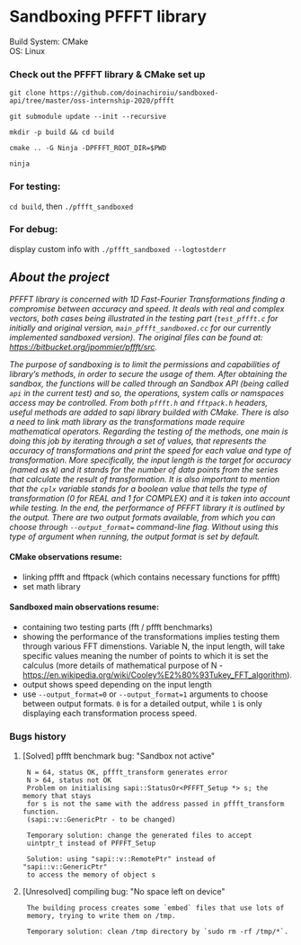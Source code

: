 # Sandboxing PFFFT library

Build System: CMake  
OS: Linux

### Check out the PFFFT library & CMake set up
`git clone https://github.com/doinachiroiu/sandboxed-api/tree/master/oss-internship-2020/pffft`

`git submodule update --init --recursive`

`mkdir -p build && cd build`

`cmake .. -G Ninja -DPFFFT_ROOT_DIR=$PWD`

`ninja`

### For testing: 
`cd build`, then `./pffft_sandboxed`

### For debug:
display custom info with
`./pffft_sandboxed --logtostderr`

## ***About the project*** 
*PFFFT library is concerned with 1D Fast-Fourier Transformations finding a
compromise between accuracy and speed. It deals with real and complex
vectors, both cases being illustrated in the testing part (`test_pffft.c` 
for initially and original version, `main_pffft_sandboxed.cc` for our 
currently implemented sandboxed version).
The original files can be found at: https://bitbucket.org/jpommier/pffft/src.*

*The purpose of sandboxing is to limit the permissions and capabilities of 
library’s methods, in order to secure the usage of them. 
After obtaining the sandbox, the functions will be called through an 
Sandbox API (being called `api` in the current test) and so, the 
operations, system calls or namspaces access may be controlled. 
From both `pffft.h` and `fftpack.h` headers, useful methods are added to 
sapi library builded with CMake. There is also a need to link math library 
as the transformations made require mathematical operators. 
Regarding the testing of the methods, one main is doing this job by 
iterating through a set of values, that represents the accuracy of 
transformations and print the speed for each value and type of 
transformation. More specifically, the input length is the target for 
accuracy (named as `N`) and it stands for the number of data points from 
the series that calculate the result of transformation. It is also 
important to mention that the `cplx` variable stands for a boolean value 
that tells the type of transformation (0 for REAL and 1 for COMPLEX) and 
it is taken into account while testing.
In the end, the performance of PFFFT library it is outlined by the output.
There are two output formats available, from which you can choose through 
`--output_format=` command-line flag.
Without using this type of argument when running, the output format is set
by default.*

#### CMake observations resume:
* linking pffft and fftpack (which contains necessary functions for pffft)
* set math library 

#### Sandboxed main observations resume:
* containing two testing parts (fft / pffft benchmarks)
* showing the performance of the transformations implies 
    testing them through various FFT dimenstions. 
    Variable N, the input length, will take specific values 
    meaning the number of points to which it is set the calculus 
    (more details of mathematical purpose of N - https://en.wikipedia.org/wiki/Cooley%E2%80%93Tukey_FFT_algorithm). 
* output shows speed depending on the input length
* use `--output_format=0` or `--output_format=1` arguments to choose between output formats.
    `0` is for a detailed output, while `1` is only displaying each transformation process speed.

    

### Bugs history
1. [Solved] pffft benchmark bug: "Sandbox not active"  
        
        N = 64, status OK, pffft_transform generates error 
        N > 64, status not OK
        Problem on initialising sapi::StatusOr<PFFFT_Setup *> s; the memory that stays 
        for s is not the same with the address passed in pffft_transform function. 
        (sapi::v::GenericPtr - to be changed)

        Temporary solution: change the generated files to accept 
        uintptr_t instead of PFFFT_Setup

        Solution: using "sapi::v::RemotePtr" instead of "sapi::v::GenericPtr" 
        to access the memory of object s

2. [Unresolved] compiling bug: "No space left on device"
    
        The building process creates some `embed` files that use lots of 
        memory, trying to write them on /tmp.

        Temporary solution: clean /tmp directory by `sudo rm -rf /tmp/*`.